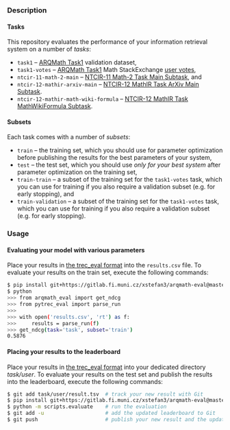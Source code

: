 ### Description
#### Tasks
This repository evaluates the performance of your information retrieval system
on a number of *tasks*:

- `task1` – [ARQMath Task1][arqmath-task1] validation dataset,
- `task1-votes` – [ARQMath Task1][arqmath-task1] Math StackExchange [user votes][],
- `ntcir-11-math-2-main` – [NTCIR-11 Math-2 Task Main Subtask][ntcir-11-math-2], and
- `ntcir-12-mathir-arxiv-main` – [NTCIR-12 MathIR Task ArXiv Main Subtask][ntcir-12-mathir].
- `ntcir-12-mathir-math-wiki-formula` – [NTCIR-12 MathIR Task MathWikiFormula Subtask][ntcir-12-mathir].

#### Subsets
Each task comes with a number of *subsets*:

- `train` – the training set, which you should use for parameter optimization
  before publishing the results for the best parameters of your system,
- `test` – the test set, which you should use *only for your best system* after
  parameter optimization on the training set,
- `train-train` – a subset of the training set for the `task1-votes` task,
  which you can use for training if you also require a validation subset (e.g.
  for early stopping), and
- `train-validation` – a subset of the training set for the `task1-votes` task,
  which you can use for training if you also require a validation subset (e.g.
  for early stopping).

### Usage
#### Evaluating your model with various parameters
Place your results in [the trec\_eval format][treceval-format] into the
`results.csv` file. To evaluate your results on the train set, execute the
following commands:

``` sh
$ pip install git+https://gitlab.fi.muni.cz/xstefan3/arqmath-eval@master
$ python
>>> from arqmath_eval import get_ndcg
>>> from pytrec_eval import parse_run
>>>
>>> with open('results.csv', 'rt') as f:
>>>     results = parse_run(f)
>>> get_ndcg(task='task', subset='train')
0.5876
```

#### Placing your results to the leaderboard
Place your results in [the trec\_eval format][treceval-format] into your
dedicated directory *task/user*. To evaluate your results on the test set and
publish the results into the leaderboard, execute the following commands:

``` sh
$ git add task/user/result.tsv  # track your new result with Git
$ pip install git+https://gitlab.fi.muni.cz/xstefan3/arqmath-eval@master
$ python -m scripts.evaluate    # run the evaluation
$ git add -u                    # add the updated leaderboard to Git
$ git push                      # publish your new result and the updated leaderboard
```

 [arqmath-task1]:   https://www.cs.rit.edu/~dprl/ARQMath/Task1-answers.html (Task 1: Find Answers)
 [treceval-format]: https://stackoverflow.com/a/8175382/657401 (How to evaluate a search/retrieval engine using trec_eval?)
 [ntcir-11-math-2]: http://citeseerx.ist.psu.edu/viewdoc/download?doi=10.1.1.686.444&rep=rep1&type=pdf (NTCIR-11 Math-2 Task Overview)
 [ntcir-12-mathir]: https://www.cs.rit.edu/~rlaz/files/ntcir12-mathir.pdf (NTCIR-12 MathIR Task Overview)
 [user votes]:      https://gitlab.fi.muni.cz/xnovot32/arqmath-data-preprocessing/-/blob/master/scripts/xml_to_qrels_tsv.py
